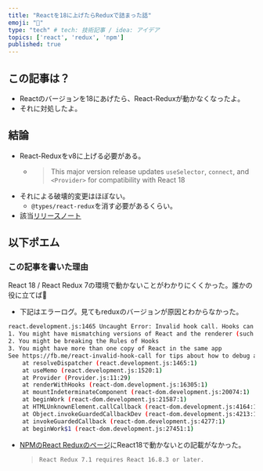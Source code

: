 ```yaml
---
title: "Reactを18に上げたらReduxで詰まった話"
emoji: "📑"
type: "tech" # tech: 技術記事 / idea: アイデア
topics: ['react', 'redux', 'npm']
published: true
---
```


## この記事は？
- Reactのバージョンを18にあげたら、React-Reduxが動かなくなったよ。
- それに対処したよ。

## 結論
- React-Reduxをv8に上げる必要がある。
  - > This major version release updates `useSelector`, `connect`, and `<Provider>` for compatibility with React 18
- それによる破壊的変更はほぼない。
  - `@types/react-redux`を消す必要があるくらい。
- 該当[リリースノート](https://github.com/reduxjs/react-redux/releases/tag/v8.0.0)

## 以下ポエム
### この記事を書いた理由
React 18 / React Redux 7の環境で動かないことがわかりにくくかった。誰かの役に立てば🤝

- 下記はエラーログ。見てもreduxのバージョンが原因とわからなかった。
```sh
react.development.js:1465 Uncaught Error: Invalid hook call. Hooks can only be called inside of the body of a function component. This could happen for one of the following reasons:
1. You might have mismatching versions of React and the renderer (such as React DOM)
2. You might be breaking the Rules of Hooks
3. You might have more than one copy of React in the same app
See https://fb.me/react-invalid-hook-call for tips about how to debug and fix this problem.
    at resolveDispatcher (react.development.js:1465:1)
    at useMemo (react.development.js:1520:1)
    at Provider (Provider.js:11:29)
    at renderWithHooks (react-dom.development.js:16305:1)
    at mountIndeterminateComponent (react-dom.development.js:20074:1)
    at beginWork (react-dom.development.js:21587:1)
    at HTMLUnknownElement.callCallback (react-dom.development.js:4164:1)
    at Object.invokeGuardedCallbackDev (react-dom.development.js:4213:1)
    at invokeGuardedCallback (react-dom.development.js:4277:1)
    at beginWork$1 (react-dom.development.js:27451:1)
```
- [NPMのReact Reduxのページ](https://www.npmjs.com/package/react-redux/v/7.2.8)にReact18で動かないとの記載がなかった。
  > `React Redux 7.1 requires React 16.8.3 or later.`

